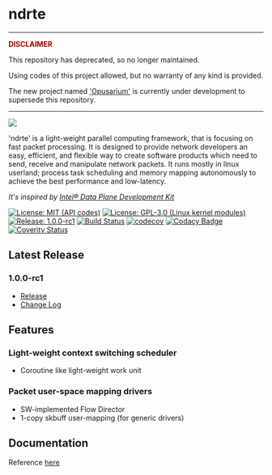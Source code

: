 # ndrte

---

**<span style="color:#AA0000">DISCLAIMER</span>**

This repository has deprecated, so no longer maintained.

Using codes of this project allowed, but no warranty of any kind is provided.

The new project named ['Opusarium'](https://github.com/openndr/opusarium) is currently under development to supersede this repository.

---

<img src="https://avatars3.githubusercontent.com/u/19686401" align="center" />

'ndrte' is a light-weight parallel computing framework, that is focusing on fast packet processing.
It is designed to provide network developers an easy, efficient, and flexible way to create software products which need to send, receive and manipulate network packets.
It runs mostly in linux userland; process task scheduling and memory mapping autonomously to achieve the best performance and low-latency.

*It's inspired by [Intel® Data Plane Development Kit](http://dpdk.org/)*

[![License: MIT (API codes)](https://img.shields.io/badge/License-MPL--2.0-green.svg)](https://opensource.org/licenses/MPL-2.0)
[![License: GPL-3.0 (Linux kernel modules)](https://img.shields.io/badge/License-GPL--3.0-green.svg)](https://opensource.org/licenses/GPL-3.0)
[![Release: 1.0.0-rc1](https://img.shields.io/badge/release-v1.0.0--rc1-blue.svg)](https://github.com/openndr/ndrte/releases/tag/v1.0.0-rc1)
[![Build Status](https://travis-ci.org/openndr/ndrte.svg?branch=master)](https://travis-ci.org/openndr/ndrte)
[![codecov](https://codecov.io/gh/openndr/ndrte/branch/master/graph/badge.svg)](https://codecov.io/gh/openndr/ndrte)
[![Codacy Badge](https://api.codacy.com/project/badge/Grade/6fcd0e75a03d4eeaace932209af682f0)](https://www.codacy.com/app/Revimal/ndrte?utm_source=github.com&amp;utm_medium=referral&amp;utm_content=openndr/ndrte&amp;utm_campaign=Badge_Grade)
[![Coverity Status](https://img.shields.io/coverity/scan/15327.svg)](https://scan.coverity.com/projects/openndr-ndrte)

## Latest Release
### 1.0.0-rc1
- [Release](https://github.com/openndr/ndrte/releases/tag/v1.0.0-rc1)
- [Change Log]()

## Features
### Light-weight context switching scheduler
* Coroutine like light-weight work unit

### Packet user-space mapping drivers
* SW-implemented Flow Director
* 1-copy skbuff user-mapping (for generic drivers)

## Documentation
Reference [here](https://github.com/openndr/ndrte/wiki)
